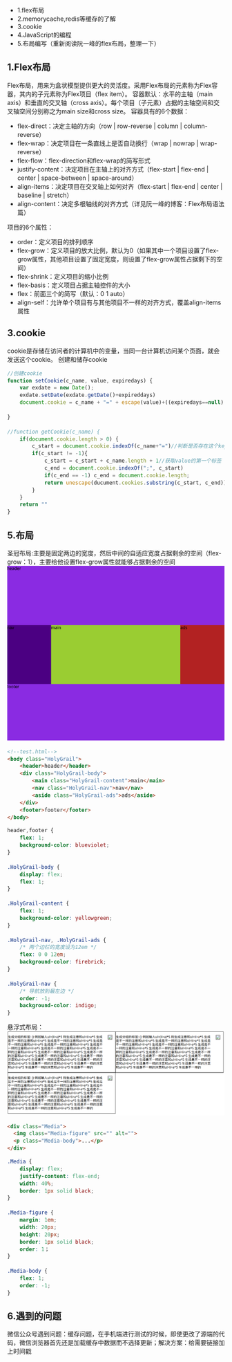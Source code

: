 - 1.flex布局
- 2.memorycache,redis等缓存的了解
- 3.cookie
- 4.JavaScript的编程
- 5.布局编写（重新阅读阮一峰的flex布局，整理一下）

## 1.Flex布局
Flex布局，用来为盒状模型提供更大的灵活度。采用Flex布局的元素称为Flex容器，其内的子元素称为Flex项目（flex item）。
容器默认：水平的主轴（main axis）和垂直的交叉轴（cross axis）。每个项目（子元素）占据的主轴空间和交叉轴空间分别称之为main size和cross size。
容器具有的6个数据：
+ flex-direct：决定主轴的方向（row | row-reverse | column | column-reverse）
+ flex-wrap：决定项目在一条直线上是否自动换行（wrap | nowrap | wrap-reverse）
+ flex-flow：flex-direction和flex-wrap的简写形式
+ justify-content：决定项目在主轴上的对齐方式（flex-start | flex-end | center | space-between | space-around）
+ align-items：决定项目在交叉轴上如何对齐（flex-start | flex-end | center | baseline | stretch）
+ align-content：决定多根轴线的对齐方式（详见阮一峰的博客：Flex布局语法篇）

项目的6个属性：
+ order：定义项目的排列顺序
+ flex-grow：定义项目的放大比例，默认为0（如果其中一个项目设置了flex-grow属性，其他项目设置了固定宽度，则设置了flex-grow属性占据剩下的空间）
+ flex-shrink：定义项目的缩小比例
+ flex-basis：定义项目占据主轴控件的大小
+ flex：前面三个的简写（默认：0 1 auto）
+ align-self：允许单个项目有与其他项目不一样的对齐方式，覆盖align-items属性

## 3.cookie
cookie是存储在访问者的计算机中的变量，当同一台计算机访问某个页面，就会发送这个cookie。
创建和储存cookie
```javascript
//创建cookie
function setCookie(c_name, value, expiredays) {
	var exdate = new Date();
	exdate.setDate(exdate.getDate()+expireddays)
	document.cookie = c_name + "=" + escape(value)+((expiredays==null) ? "" : ";expires="+exdate.toGMTString());

}

//function getCookie(c_name) {
	if(document.cookie.length > 0) {
		c_start = document.cookie.indexOf(c_name+"=")//判断是否存在这个key
		if(c_start != -1){
			c_start = c_start + c_name.length + 1//获取value的第一个标签
			c_end = document.cookie.indexOf(";", c_start)
			if(c_end == -1) c_end = document.cookie.length;
			return unescape(ducument.cookies.substring(c_start, c_end))
		}
	}
	return ""
}
```

## 5.布局
圣冠布局:主要是固定两边的宽度，然后中间的自适应宽度占据剩余的空间（flex-grow：1），主要给他设置flex-grow属性就能够占据剩余的空间
![hollygrid](images/hollygrid.png)
```html
<!--test.html-->
<body class="HolyGrail">
	<header>header</header>
	<div class="HolyGrail-body">
		<main class="HolyGrail-content">main</main>
		<nav class="HolyGrail-nav">nav</nav>
		<aside class="HolyGrail-ads">ads</aside>
	</div>
	<footer>footer</footer>
</body>
```
```css
header,footer {
	flex: 1;
	background-color: blueviolet;
}

.HolyGrail-body {
	display: flex;
	flex: 1;
}

.HolyGrail-content {
	flex: 1;
	background-color: yellowgreen;
}

.HolyGrail-nav, .HolyGrail-ads {
	/* 两个边栏的宽度设为12em */
	flex: 0 0 12em;
	background-color: firebrick;
}

.HolyGrail-nav {
	/* 导航放到最左边 */
	order: -1;
	background-color: indigo;
}
```

悬浮式布局：<br/>	
![flowgrid](images/flowgrid.png)
```html
<div class="Media">
  <img class="Media-figure" src="" alt="">
  <p class="Media-body">...</p>
</div>
```
```css
.Media {
	display: flex;
	justify-content: flex-end;
	width: 40%;
	border: 1px solid black;
}

.Media-figure {
	margin: 1em;
	width: 20px;
	height: 20px;
	border: 1px solid black;
	order: 1；
}

.Media-body {
	flex: 1;
	order: -1;
}
```
## 6.遇到的问题
微信公众号遇到问题：缓存问题，在手机端进行测试的时候，即使更改了源端的代码，微信浏览器首先还是加载缓存中数据而不选择更新；解决方案：给需要链接加上时间戳
